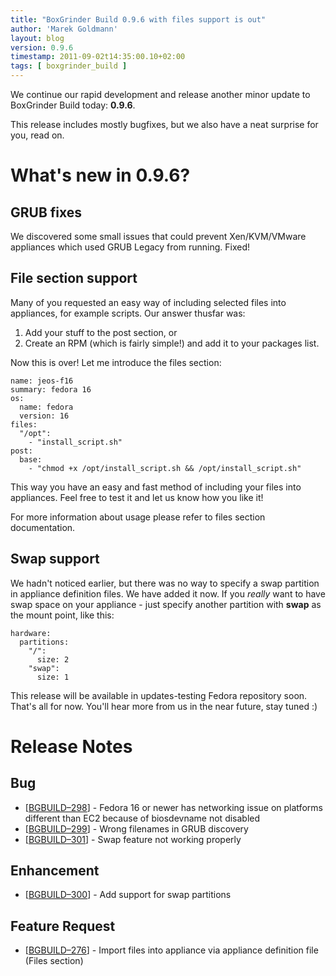 ```yaml
---
title: "BoxGrinder Build 0.9.6 with files support is out"
author: 'Marek Goldmann'
layout: blog
version: 0.9.6
timestamp: 2011-09-02t14:35:00.10+02:00
tags: [ boxgrinder_build ]
---
```


We continue our rapid development and release another minor update to BoxGrinder Build today: **0.9.6**.

This release includes mostly bugfixes, but we also have a neat surprise for you, read on.

# What's new in 0.9.6?

## GRUB fixes

We discovered some small issues that could prevent Xen/KVM/VMware appliances which used GRUB Legacy from running. Fixed!

## File section support

Many of you requested an easy way of including selected files into appliances, for example scripts. Our answer thusfar was:

1. Add your stuff to the post section, or
2. Create an RPM (which is fairly simple!) and add it to your packages list.

Now this is over! Let me introduce the files section:

    name: jeos-f16
    summary: fedora 16
    os:
      name: fedora
      version: 16
    files:
      "/opt":
        - "install_script.sh"
    post:
      base:
        - "chmod +x /opt/install_script.sh && /opt/install_script.sh"

This way you have an easy and fast method of including your files into appliances. Feel free to test it and let us know how you like it!

For more information about usage please refer to files section documentation.

## Swap support

We hadn't noticed earlier, but there was no way to specify a swap partition in appliance definition files. We have added it now. If you _really_ want to have swap space on your appliance - just specify another partition with **swap** as the mount point, like this:

    hardware:
      partitions:
        "/":
          size: 2
        "swap":
          size: 1

This release will be available in updates-testing Fedora repository soon. That's all for now. You'll hear more from us in the near future, stay tuned :)

# Release Notes

## Bug
* [[BGBUILD–298][]] - Fedora 16 or newer has networking issue on platforms different than EC2 because of biosdevname not disabled
* [[BGBUILD–299][]] - Wrong filenames in GRUB discovery
* [[BGBUILD–301][]] - Swap feature not working properly

## Enhancement
* [[BGBUILD–300][]] - Add support for swap partitions

## Feature Request
* [[BGBUILD–276][]] - Import files into appliance via appliance definition file (Files section)

[BGBUILD–301]: https://issues.jboss.org/browse/BGBUILD-301
[BGBUILD–298]: https://issues.jboss.org/browse/BGBUILD-298
[BGBUILD–299]: https://issues.jboss.org/browse/BGBUILD-299
[BGBUILD–300]: https://issues.jboss.org/browse/BGBUILD-300
[BGBUILD–276]: https://issues.jboss.org/browse/BGBUILD-276

